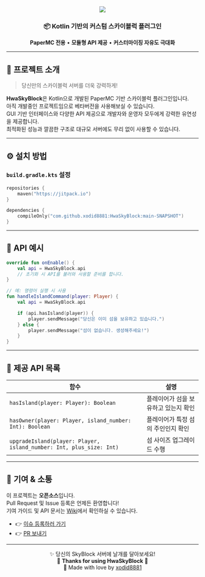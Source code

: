 <div align="center">

<img src="https://capsule-render.vercel.app/api?type=waving&color=gradient&height=180&section=header&text=HwaSkyBlock&fontSize=40&fontAlignY=40"/>

<h3>📦 Kotlin 기반의 커스텀 스카이블럭 플러그인</h3>
<p><b>PaperMC 전용</b> • <b>모듈형 API 제공</b> • <b>커스터마이징 자유도 극대화</b></p>

</div>

---

## 🌟 프로젝트 소개

> 당신만의 스카이블럭 서버를 더욱 강력하게!

**HwaSkyBlock**은 Kotlin으로 개발된 PaperMC 기반 스카이블럭 플러그인입니다.  
아직 개발중인 프로젝트임으로 베타버전을 사용해보실 수 있습니다.  
GUI 기반 인터페이스와 다양한 API 제공으로 개발자와 운영자 모두에게 강력한 유연성을 제공합니다.  
최적화된 성능과 깔끔한 구조로 대규모 서버에도 무리 없이 사용할 수 있습니다.

---

## ⚙️ 설치 방법

### `build.gradle.kts` 설정

```kotlin
repositories {
    maven("https://jitpack.io")
}

dependencies {
    compileOnly("com.github.xodid8881:HwaSkyBlock:main-SNAPSHOT")
}
```

---

## 🧩 API 예시

```kotlin
override fun onEnable() {
    val api = HwaSkyBlock.api
    // 초기화 시 API를 불러와 사용할 준비를 합니다.
}

// 예: 명령어 실행 시 사용
fun handleIslandCommand(player: Player) {
    val api = HwaSkyBlock.api

    if (api.hasIsland(player)) {
        player.sendMessage("당신은 이미 섬을 보유하고 있습니다.")
    } else {
        player.sendMessage("섬이 없습니다. 생성해주세요!")
    }
}

```

---

## 📘 제공 API 목록

| 함수 | 설명 |
|------|------|
| `hasIsland(player: Player): Boolean` | 플레이어가 섬을 보유하고 있는지 확인 |
| `hasOwner(player: Player, island_number: Int): Boolean` | 플레이어가 특정 섬의 주인인지 확인 |
| `upgradeIsland(player: Player, island_number: Int, plus_size: Int)` | 섬 사이즈 업그레이드 수행 |

---

## 🤝 기여 & 소통

이 프로젝트는 **오픈소스**입니다.  
Pull Request 및 Issue 등록은 언제든 환영합니다!  
기여 가이드 및 API 문서는 [Wiki](https://github.com/xodid8881/HwaSkyBlock/wiki)에서 확인하실 수 있습니다.

- 👉 [이슈 등록하러 가기](https://github.com/xodid8881/HwaSkyBlock/issues)
- 👉 [PR 보내기](https://github.com/xodid8881/HwaSkyBlock/pulls)

---

<div align="center">

✨ 당신의 SkyBlock 서버에 날개를 달아보세요!  
🧊 <b>Thanks for using HwaSkyBlock</b> 🧊  
🌙 Made with love by <a href="https://github.com/xodid8881">xodid8881</a>

</div>
